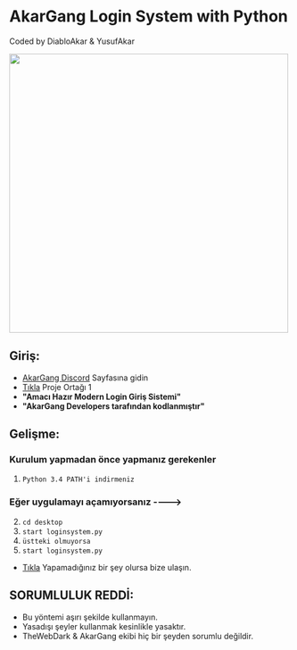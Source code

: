 # AkarGang Login System with Python
Coded by DiabloAkar & YusufAkar

<img src="https://media.discordapp.net/attachments/860280965799870464/872048664145707018/standard_1.gif" width="500" />

## Giriş:

- [AkarGang Discord](https://discord.gg/akargang) Sayfasına gidin
- [Tıkla](https://github.com/yusufakartr) Proje Ortağı 1
-  **"Amacı Hazır Modern Login Giriş Sistemi"** 
-  **"AkarGang Developers tarafından kodlanmıştır"**

## Gelişme:

### Kurulum yapmadan önce yapmanız gerekenler
1. `Python 3.4 PATH'i indirmeniz`

### Eğer uygulamayı açamıyorsanız ---->
2. `cd desktop`
3. `start loginsystem.py`
3. `üstteki olmuyorsa`
4. `start loginsystem.py`

-  [Tıkla](https://discord.gg/akargang) Yapamadığınız bir şey olursa bize ulaşın.


## SORUMLULUK REDDİ:
- Bu yöntemi aşırı şekilde kullanmayın.
 - Yasadışı şeyler kullanmak kesinlikle yasaktır.
 - TheWebDark & AkarGang ekibi hiç bir şeyden sorumlu değildir.



